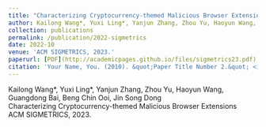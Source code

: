 ```yaml
---
title: "Characterizing Cryptocurrency-themed Malicious Browser Extensions"
author: Kailong Wang*, Yuxi Ling*, Yanjun Zhang, Zhou Yu, Haoyun Wang, Guangdong Bai, Beng Chin Ooi, Jin Song Dong
collection: publications
permalink: /publication/2022-sigmetrics
date: 2022-10
venue: 'ACM SIGMETRICS, 2023.'
paperurl: [PDF](http://academicpages.github.io/files/sigmetrics23.pdf)
citation: 'Your Name, You. (2010). &quot;Paper Title Number 2.&quot; <i>Journal 1</i>. 1(2).'
---
```

Kailong Wang*, Yuxi Ling*, Yanjun Zhang, Zhou Yu, Haoyun Wang, Guangdong Bai, Beng Chin Ooi, Jin Song Dong<br>
Characterizing Cryptocurrency-themed Malicious Browser Extensions<br>
ACM SIGMETRICS, 2023.<br>

